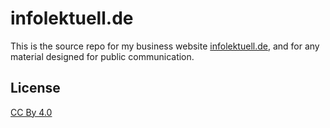 # infolektuell.de

This is the source repo for my business website [infolektuell.de](https://infolektuell.de), and for any material designed for public communication.

## License

[CC By 4.0](https://creativecommons.org/licenses/by/4.0/)
